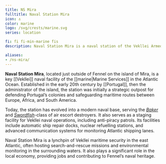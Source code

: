 ```yaml
---
title: NS Mira
fulltitle: Naval Station Mira
icon: ⚓️
color: marine
logo: /svg/crests/marine.svg
series: location

fi: fi fi-min-marine fis
description: Naval Station Mira is a naval station of the Vekllei Armed Forces, located in the republic of Mira.

aliases:
- /ns-mira/
---
```

**Naval Station Mira**, located just outside of Fennel on the island of Mira, is a key [[Vekllei]] naval facility of the [[marine|Marine Services]] in the Atlantic Ocean. Established in the early 20th century by [[Portugal]], then the administrator of the island, the station was initially a strategic outpost for defending Portugal’s colonies and safeguarding maritime routes between Europe, Africa, and South America.

Today, the station has evolved into a modern naval base, serving the [*Baker*](/baker-class/) and [*Swordfish*](/swordfish-class/)-class of air escort destroyers. It also serves as a staging facility for Vekllei naval operations, including anti-piracy patrols. Its facilities include automatic ship repair docks, nuclear refuelling stations, and advanced communication systems for monitoring Atlantic shipping lanes.

Naval Station Mira is a lynchpin of Vekllei maritime security in the east Atlantic, often hosting search-and-rescue missions and environmental monitoring in the surrounding waters. It also plays a significant role in the local economy, providing jobs and contributing to Fennel’s naval heritage.

